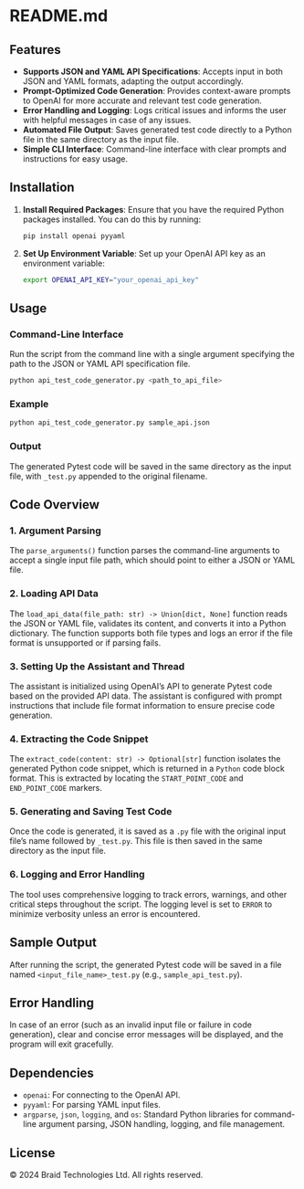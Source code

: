 # README.md

## Features

- **Supports JSON and YAML API Specifications**: Accepts input in both JSON and YAML formats, adapting the output accordingly.
- **Prompt-Optimized Code Generation**: Provides context-aware prompts to OpenAI for more accurate and relevant test code generation.
- **Error Handling and Logging**: Logs critical issues and informs the user with helpful messages in case of any issues.
- **Automated File Output**: Saves generated test code directly to a Python file in the same directory as the input file.
- **Simple CLI Interface**: Command-line interface with clear prompts and instructions for easy usage.

## Installation

1. **Install Required Packages**:
   Ensure that you have the required Python packages installed. You can do this by running:

   ```bash
   pip install openai pyyaml
   ```

2. **Set Up Environment Variable**:
   Set up your OpenAI API key as an environment variable:
   ```bash
   export OPENAI_API_KEY="your_openai_api_key"
   ```

## Usage

### Command-Line Interface

Run the script from the command line with a single argument specifying the path to the JSON or YAML API specification file.

```bash
python api_test_code_generator.py <path_to_api_file>
```

### Example

```bash
python api_test_code_generator.py sample_api.json
```

### Output

The generated Pytest code will be saved in the same directory as the input file, with `_test.py` appended to the original filename.

## Code Overview

### 1. Argument Parsing

The `parse_arguments()` function parses the command-line arguments to accept a single input file path, which should point to either a JSON or YAML file.

### 2. Loading API Data

The `load_api_data(file_path: str) -> Union[dict, None]` function reads the JSON or YAML file, validates its content, and converts it into a Python dictionary. The function supports both file types and logs an error if the file format is unsupported or if parsing fails.

### 3. Setting Up the Assistant and Thread

The assistant is initialized using OpenAI’s API to generate Pytest code based on the provided API data. The assistant is configured with prompt instructions that include file format information to ensure precise code generation.

### 4. Extracting the Code Snippet

The `extract_code(content: str) -> Optional[str]` function isolates the generated Python code snippet, which is returned in a `Python` code block format. This is extracted by locating the `START_POINT_CODE` and `END_POINT_CODE` markers.

### 5. Generating and Saving Test Code

Once the code is generated, it is saved as a `.py` file with the original input file’s name followed by `_test.py`. This file is then saved in the same directory as the input file.

### 6. Logging and Error Handling

The tool uses comprehensive logging to track errors, warnings, and other critical steps throughout the script. The logging level is set to `ERROR` to minimize verbosity unless an error is encountered.

## Sample Output

After running the script, the generated Pytest code will be saved in a file named `<input_file_name>_test.py` (e.g., `sample_api_test.py`).

## Error Handling

In case of an error (such as an invalid input file or failure in code generation), clear and concise error messages will be displayed, and the program will exit gracefully.

## Dependencies

- `openai`: For connecting to the OpenAI API.
- `pyyaml`: For parsing YAML input files.
- `argparse`, `json`, `logging`, and `os`: Standard Python libraries for command-line argument parsing, JSON handling, logging, and file management.

## License

© 2024 Braid Technologies Ltd. All rights reserved.
